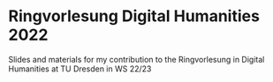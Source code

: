 # Ringvorlesung Digital Humanities 2022

Slides and materials for my contribution to the Ringvorlesung in Digital Humanities at TU Dresden in WS 22/23
